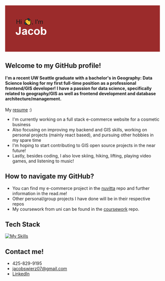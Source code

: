 ![banner](https://github.com/swierj/swierj/blob/main/header.png?raw=true)

## Welcome to my GitHub profile!

#### I'm a recent UW Seattle graduate with a bachelor's in Geography: Data Science looking for my first full-time position as a professional frontend/GIS developer! I have a passion for data science, specifically related to geography/GIS as well as frontend development and database architecture/management.

My [resume](https://github.com/swierj/swierj/files/9892471/jacob_swierz_resume.pdf) :)

- I'm currently working on a full stack e-commerce website for a cosmetic business
- Also focusing on improving my backend and GIS skills, working on personal projects (mainly react based), and pursuing other hobbies in my spare time
- I'm hoping to start contributing to GIS open source projects in the near future!
- Lastly, besides coding, I also love skiing, hiking, lifting, playing video games, and listening to music!

## How to navigate my GitHub?

- You can find my e-commerce project in the [nuvitta](https://github.com/swierj/nuvitta) repo and further information in the read.me!
- Other personal/group projects I have done will be in their respective repos
- My coursework from uni can be found in the [coursework](https://github.com/swierj/coursework) repo.

## Tech Stack

[![My Skills](https://skills.thijs.gg/icons?i=java,js,react,html,css,r,py,mongodb,mysql,git,figma)](https://skills.thijs.gg)

## Contact me!

- 425-829-9195
- jacobswierz07@gmail.com
- [LinkedIn](https://www.linkedin.com/in/jacobswierz/)
